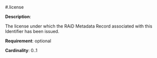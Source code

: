 #.license

**Description**:

The license under which the RAiD Metadata Record associated with this Identifier has been issued.

**Requirement**:
optional



**Cardinality**:
0..1





